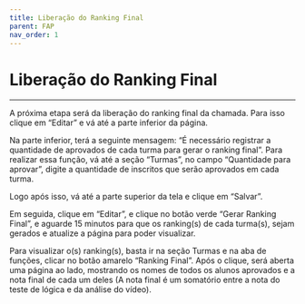 ```yaml
---
title: Liberação do Ranking Final
parent: FAP
nav_order: 1
---
```


# Liberação do Ranking Final
---

A próxima etapa será da liberação do ranking final da chamada. Para isso clique em “Editar” e vá até a parte inferior da página.

Na parte inferior, terá a seguinte mensagem: “É necessário registrar a quantidade de aprovados de cada turma para gerar o ranking final”. Para realizar essa função, vá até a seção “Turmas”, no campo “Quantidade para aprovar”, digite a quantidade de inscritos que serão aprovados em cada turma.

Logo após isso, vá até a parte superior da tela e clique em “Salvar”.

Em seguida, clique em “Editar”, e clique no botão verde “Gerar Ranking Final”, e aguarde 15 minutos para que os ranking(s) de cada turma(s), sejam gerados e atualize a página para poder visualizar.

Para visualizar o(s) ranking(s), basta ir na seção Turmas e na aba de funções, clicar no botão amarelo “Ranking Final”. Após o clique, será aberta uma página ao lado, mostrando os nomes de todos os alunos aprovados e a nota final de cada um deles (A nota final é um somatório entre a nota do teste de lógica e da análise do vídeo).

